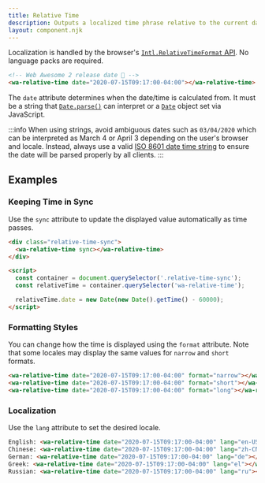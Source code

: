 ```yaml
---
title: Relative Time
description: Outputs a localized time phrase relative to the current date and time.
layout: component.njk
---
```


Localization is handled by the browser's [`Intl.RelativeTimeFormat` API](https://developer.mozilla.org/en-US/docs/Web/JavaScript/Reference/Global_Objects/Intl/RelativeTimeFormat). No language packs are required.

```html {.example}
<!-- Web Awesome 2 release date 🎉 -->
<wa-relative-time date="2020-07-15T09:17:00-04:00"></wa-relative-time>
```

The `date` attribute determines when the date/time is calculated from. It must be a string that [`Date.parse()`](https://developer.mozilla.org/en-US/docs/Web/JavaScript/Reference/Global_Objects/Date/parse) can interpret or a [`Date`](https://developer.mozilla.org/en-US/docs/Web/JavaScript/Reference/Global_Objects/Date) object set via JavaScript.

:::info
When using strings, avoid ambiguous dates such as `03/04/2020` which can be interpreted as March 4 or April 3 depending on the user's browser and locale. Instead, always use a valid [ISO 8601 date time string](https://developer.mozilla.org/en-US/docs/Web/JavaScript/Reference/Global_Objects/Date/parse#Date_Time_String_Format) to ensure the date will be parsed properly by all clients.
:::

## Examples

### Keeping Time in Sync

Use the `sync` attribute to update the displayed value automatically as time passes.

```html {.example}
<div class="relative-time-sync">
  <wa-relative-time sync></wa-relative-time>
</div>

<script>
  const container = document.querySelector('.relative-time-sync');
  const relativeTime = container.querySelector('wa-relative-time');

  relativeTime.date = new Date(new Date().getTime() - 60000);
</script>
```

### Formatting Styles

You can change how the time is displayed using the `format` attribute. Note that some locales may display the same values for `narrow` and `short` formats.

```html {.example}
<wa-relative-time date="2020-07-15T09:17:00-04:00" format="narrow"></wa-relative-time><br />
<wa-relative-time date="2020-07-15T09:17:00-04:00" format="short"></wa-relative-time><br />
<wa-relative-time date="2020-07-15T09:17:00-04:00" format="long"></wa-relative-time>
```

### Localization

Use the `lang` attribute to set the desired locale.

```html {.example}
English: <wa-relative-time date="2020-07-15T09:17:00-04:00" lang="en-US"></wa-relative-time><br />
Chinese: <wa-relative-time date="2020-07-15T09:17:00-04:00" lang="zh-CN"></wa-relative-time><br />
German: <wa-relative-time date="2020-07-15T09:17:00-04:00" lang="de"></wa-relative-time><br />
Greek: <wa-relative-time date="2020-07-15T09:17:00-04:00" lang="el"></wa-relative-time><br />
Russian: <wa-relative-time date="2020-07-15T09:17:00-04:00" lang="ru"></wa-relative-time>
```
